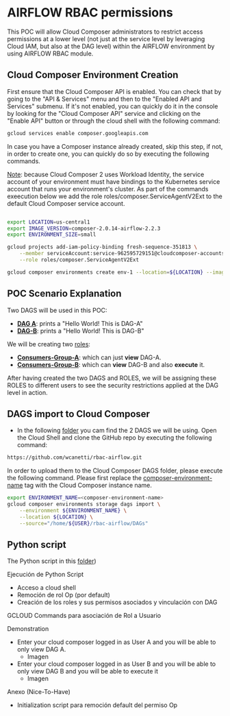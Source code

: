 # AIRFLOW RBAC permissions
This POC will allow Cloud Composer administrators to restrict access permissions at a lower level (not just at the service level by leveraging Cloud IAM, but also at the DAG level) within the AIRFLOW environment by using AIRFLOW RBAC module.

## Cloud Composer Environment Creation
First ensure that the Cloud Composer API is enabled. You can check that by going to the "API & Services" menu and then to the "Enabled API and Services" submenu. If it's not enabled, you can quickly do it in the console by looking for the "Cloud Composer API" service and clicking on the "Enable API" button or through the cloud shell with the following command:

```bash
gcloud services enable composer.googleapis.com
```

In case you have a Composer instance already created, skip this step, if not, in order to create one, you can quickly do so by executing the following commands.

<u>Note</u>: because Cloud Composer 2 uses Workload Identity, the service account of your environment must have bindings to the Kubernetes service account that runs your environment's cluster. As part of the commands exeecution below we add the role roles/composer.ServiceAgentV2Ext to the default Cloud Composer service account.

```bash

export LOCATION=us-central1
export IMAGE_VERSION=composer-2.0.14-airflow-2.2.3
export ENVIRONMENT_SIZE=small

gcloud projects add-iam-policy-binding fresh-sequence-351813 \
    --member serviceAccount:service-962595729151@cloudcomposer-accounts.iam.gserviceaccount.com \
    --role roles/composer.ServiceAgentV2Ext

gcloud composer environments create env-1 --location=${LOCATION} --image-version=${IMAGE_VERSION} --environment-size=${ENVIRONMENT_SIZE}
```

## POC Scenario Explanation

Two DAGS will be used in this POC:
- <b><u>DAG A</u></b>: prints a "Hello World! This is DAG-A"
- <b><u>DAG-B</u></b>: prints a "Hello World! This is DAG-B"

We will be creating two <u>roles</u>:
- <b><u>Consumers-Group-A</u></b>: which can just <b>view</b> DAG-A.
- <b><u>Consumers-Group-B</u></b>: which can <b>view</b> DAG-B and also <b>execute</b> it.

After having created the two DAGS and ROLES, we will be assigning these ROLES to different users to see the security restrictions applied at the DAG level in action.

## DAGS import to Cloud Composer
- In the following [folder](https://github.com/wcanetti/rbac-airflow/tree/main/DAGs) you cam find the 2 DAGS we will be using. Open the Cloud Shell and clone the GitHub repo by executing the following command:

```bash
https://github.com/wcanetti/rbac-airflow.git
```

In order to upload them to the Cloud Composer DAGS folder, please execute the following command. Please first replace the <u>composer-environment-name</u> tag with the Cloud Composer instance name.

```bash
export ENVIRONMENT_NAME=<composer-environment-name>
gcloud composer environments storage dags import \
    --environment ${ENVIRONMENT_NAME} \
    --location ${LOCATION} \
    --source="/home/${USER}/rbac-airflow/DAGs"
```

## Python script

The Python script in this [folder](https://github.com/wcanetti/rbac-airflow/tree/main/Roles%20Creation%20Python%20Script)) 

Ejecución de Python Script
- Acceso a cloud shell
- Remoción de rol Op (por default)
- Creación de los roles y sus permisos asociados y vinculación con DAG

GCLOUD Commands para asociación de Rol a Usuario

Demonstration
- Enter your cloud composer logged in as User A and you will be able to only view DAG A.
    - Imagen
- Enter your cloud composer logged in as User B and you will be able to only view DAG B and you will be able to execute it
    - Imagen

Anexo (Nice-To-Have)
- Initialization script para remoción default del permiso Op